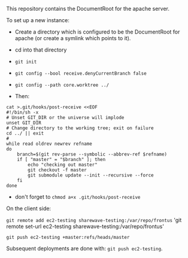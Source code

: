 
This repository contains the DocumentRoot for the apache server.

To set up a new instance:

- Create a directory which is configured to be the DocumentRoot for apache (or create a symlink which points to it).

- cd into that directory

- `git init`

- `git config --bool receive.denyCurrentBranch false`

- `git config --path core.worktree ../`

- Then:
```shell
cat >.git/hooks/post-receive <<EOF
#!/bin/sh -x
# Unset GIT_DIR or the universe will implode
unset GIT_DIR
# Change directory to the working tree; exit on failure
cd ../ || exit
#
while read oldrev newrev refname
do
    branch=$(git rev-parse --symbolic --abbrev-ref $refname)
    if [ "master" = "$branch" ]; then
        echo "checking out master"
        git checkout -f master
        git submodule update --init --recursive --force
    fi
done
```

- don't forget to `chmod a+x .git/hooks/post-receive`

On the client side:

`git remote add ec2-testing sharewave-testing:/var/repo/frontus`
'git remote set-url ec2-testing sharewave-testing:/var/repo/frontus'

`git push ec2-testing +master:refs/heads/master`


Subsequent deployments are done with: `git push ec2-testing`.



